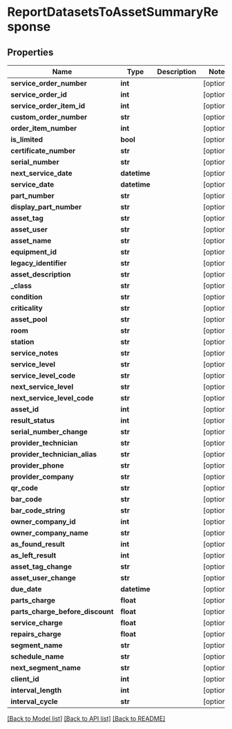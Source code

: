 # ReportDatasetsToAssetSummaryResponse

## Properties
Name | Type | Description | Notes
------------ | ------------- | ------------- | -------------
**service_order_number** | **int** |  | [optional] 
**service_order_id** | **int** |  | [optional] 
**service_order_item_id** | **int** |  | [optional] 
**custom_order_number** | **str** |  | [optional] 
**order_item_number** | **int** |  | [optional] 
**is_limited** | **bool** |  | [optional] 
**certificate_number** | **str** |  | [optional] 
**serial_number** | **str** |  | [optional] 
**next_service_date** | **datetime** |  | [optional] 
**service_date** | **datetime** |  | [optional] 
**part_number** | **str** |  | [optional] 
**display_part_number** | **str** |  | [optional] 
**asset_tag** | **str** |  | [optional] 
**asset_user** | **str** |  | [optional] 
**asset_name** | **str** |  | [optional] 
**equipment_id** | **str** |  | [optional] 
**legacy_identifier** | **str** |  | [optional] 
**asset_description** | **str** |  | [optional] 
**_class** | **str** |  | [optional] 
**condition** | **str** |  | [optional] 
**criticality** | **str** |  | [optional] 
**asset_pool** | **str** |  | [optional] 
**room** | **str** |  | [optional] 
**station** | **str** |  | [optional] 
**service_notes** | **str** |  | [optional] 
**service_level** | **str** |  | [optional] 
**service_level_code** | **str** |  | [optional] 
**next_service_level** | **str** |  | [optional] 
**next_service_level_code** | **str** |  | [optional] 
**asset_id** | **int** |  | [optional] 
**result_status** | **int** |  | [optional] 
**serial_number_change** | **str** |  | [optional] 
**provider_technician** | **str** |  | [optional] 
**provider_technician_alias** | **str** |  | [optional] 
**provider_phone** | **str** |  | [optional] 
**provider_company** | **str** |  | [optional] 
**qr_code** | **str** |  | [optional] 
**bar_code** | **str** |  | [optional] 
**bar_code_string** | **str** |  | [optional] 
**owner_company_id** | **int** |  | [optional] 
**owner_company_name** | **str** |  | [optional] 
**as_found_result** | **int** |  | [optional] 
**as_left_result** | **int** |  | [optional] 
**asset_tag_change** | **str** |  | [optional] 
**asset_user_change** | **str** |  | [optional] 
**due_date** | **datetime** |  | [optional] 
**parts_charge** | **float** |  | [optional] 
**parts_charge_before_discount** | **float** |  | [optional] 
**service_charge** | **float** |  | [optional] 
**repairs_charge** | **float** |  | [optional] 
**segment_name** | **str** |  | [optional] 
**schedule_name** | **str** |  | [optional] 
**next_segment_name** | **str** |  | [optional] 
**client_id** | **int** |  | [optional] 
**interval_length** | **int** |  | [optional] 
**interval_cycle** | **str** |  | [optional] 

[[Back to Model list]](../README.md#documentation-for-models) [[Back to API list]](../README.md#documentation-for-api-endpoints) [[Back to README]](../README.md)


